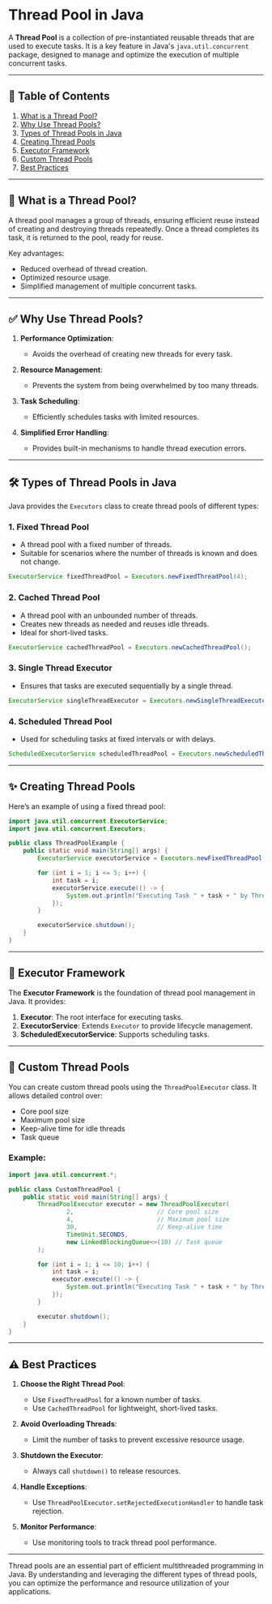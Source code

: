 # Thread Pool in Java

A **Thread Pool** is a collection of pre-instantiated reusable threads that are used to execute tasks. It is a key feature in Java's `java.util.concurrent` package, designed to manage and optimize the execution of multiple concurrent tasks.

---

## 📖 Table of Contents
1. [What is a Thread Pool?](#what-is-a-thread-pool)
2. [Why Use Thread Pools?](#why-use-thread-pools)
3. [Types of Thread Pools in Java](#types-of-thread-pools-in-java)
4. [Creating Thread Pools](#creating-thread-pools)
5. [Executor Framework](#executor-framework)
6. [Custom Thread Pools](#custom-thread-pools)
7. [Best Practices](#best-practices)

---

## 🤔 What is a Thread Pool?
A thread pool manages a group of threads, ensuring efficient reuse instead of creating and destroying threads repeatedly. Once a thread completes its task, it is returned to the pool, ready for reuse.

Key advantages:
- Reduced overhead of thread creation.
- Optimized resource usage.
- Simplified management of multiple concurrent tasks.

---

## ✅ Why Use Thread Pools?
1. **Performance Optimization**:
    - Avoids the overhead of creating new threads for every task.

2. **Resource Management**:
    - Prevents the system from being overwhelmed by too many threads.

3. **Task Scheduling**:
    - Efficiently schedules tasks with limited resources.

4. **Simplified Error Handling**:
    - Provides built-in mechanisms to handle thread execution errors.

---

## 🛠️ Types of Thread Pools in Java
Java provides the `Executors` class to create thread pools of different types:

### 1. **Fixed Thread Pool**
- A thread pool with a fixed number of threads.
- Suitable for scenarios where the number of threads is known and does not change.

```java
ExecutorService fixedThreadPool = Executors.newFixedThreadPool(4);
```

### 2. **Cached Thread Pool**
- A thread pool with an unbounded number of threads.
- Creates new threads as needed and reuses idle threads.
- Ideal for short-lived tasks.

```java
ExecutorService cachedThreadPool = Executors.newCachedThreadPool();
```

### 3. **Single Thread Executor**
- Ensures that tasks are executed sequentially by a single thread.

```java
ExecutorService singleThreadExecutor = Executors.newSingleThreadExecutor();
```

### 4. **Scheduled Thread Pool**
- Used for scheduling tasks at fixed intervals or with delays.

```java
ScheduledExecutorService scheduledThreadPool = Executors.newScheduledThreadPool(2);
```

---

## ✨ Creating Thread Pools
Here’s an example of using a fixed thread pool:

```java
import java.util.concurrent.ExecutorService;
import java.util.concurrent.Executors;

public class ThreadPoolExample {
    public static void main(String[] args) {
        ExecutorService executorService = Executors.newFixedThreadPool(3);

        for (int i = 1; i <= 5; i++) {
            int task = i;
            executorService.execute(() -> {
                System.out.println("Executing Task " + task + " by Thread: " + Thread.currentThread().getName());
            });
        }

        executorService.shutdown();
    }
}
```

---

## 🔧 Executor Framework
The **Executor Framework** is the foundation of thread pool management in Java. It provides:
1. **Executor**: The root interface for executing tasks.
2. **ExecutorService**: Extends `Executor` to provide lifecycle management.
3. **ScheduledExecutorService**: Supports scheduling tasks.

---

## 🧰 Custom Thread Pools
You can create custom thread pools using the `ThreadPoolExecutor` class. It allows detailed control over:
- Core pool size
- Maximum pool size
- Keep-alive time for idle threads
- Task queue

### Example:
```java
import java.util.concurrent.*;

public class CustomThreadPool {
    public static void main(String[] args) {
        ThreadPoolExecutor executor = new ThreadPoolExecutor(
                2,                       // Core pool size
                4,                       // Maximum pool size
                30,                      // Keep-alive time
                TimeUnit.SECONDS,
                new LinkedBlockingQueue<>(10) // Task queue
        );

        for (int i = 1; i <= 10; i++) {
            int task = i;
            executor.execute(() -> {
                System.out.println("Executing Task " + task + " by Thread: " + Thread.currentThread().getName());
            });
        }

        executor.shutdown();
    }
}
```

---

## ⚠️ Best Practices
1. **Choose the Right Thread Pool**:
    - Use `FixedThreadPool` for a known number of tasks.
    - Use `CachedThreadPool` for lightweight, short-lived tasks.

2. **Avoid Overloading Threads**:
    - Limit the number of tasks to prevent excessive resource usage.

3. **Shutdown the Executor**:
    - Always call `shutdown()` to release resources.

4. **Handle Exceptions**:
    - Use `ThreadPoolExecutor.setRejectedExecutionHandler` to handle task rejection.

5. **Monitor Performance**:
    - Use monitoring tools to track thread pool performance.

---

Thread pools are an essential part of efficient multithreaded programming in Java. By understanding and leveraging the different types of thread pools, you can optimize the performance and resource utilization of your applications.

